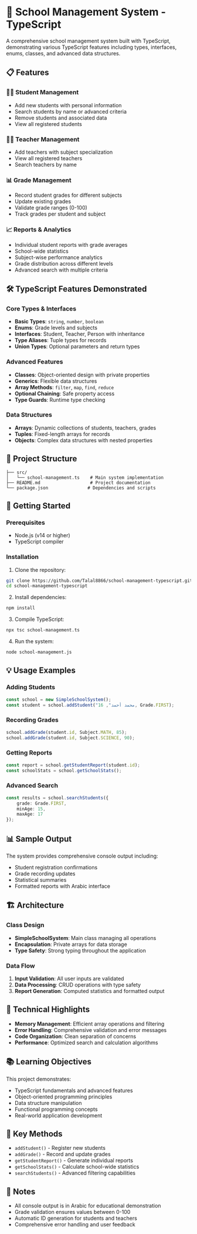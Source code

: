 # 🏫 School Management System - TypeScript

A comprehensive school management system built with TypeScript, demonstrating various TypeScript features including types, interfaces, enums, classes, and advanced data structures.

## 📋 Features

### 👨‍🎓 Student Management
- Add new students with personal information
- Search students by name or advanced criteria
- Remove students and associated data
- View all registered students

### 👨‍🏫 Teacher Management
- Add teachers with subject specialization
- View all registered teachers
- Search teachers by name

### 📊 Grade Management
- Record student grades for different subjects
- Update existing grades
- Validate grade ranges (0-100)
- Track grades per student and subject

### 📈 Reports & Analytics
- Individual student reports with grade averages
- School-wide statistics
- Subject-wise performance analytics
- Grade distribution across different levels
- Advanced search with multiple criteria

## 🛠️ TypeScript Features Demonstrated

### Core Types & Interfaces
- **Basic Types**: `string`, `number`, `boolean`
- **Enums**: Grade levels and subjects
- **Interfaces**: Student, Teacher, Person with inheritance
- **Type Aliases**: Tuple types for records
- **Union Types**: Optional parameters and return types

### Advanced Features
- **Classes**: Object-oriented design with private properties
- **Generics**: Flexible data structures
- **Array Methods**: `filter`, `map`, `find`, `reduce`
- **Optional Chaining**: Safe property access
- **Type Guards**: Runtime type checking

### Data Structures
- **Arrays**: Dynamic collections of students, teachers, grades
- **Tuples**: Fixed-length arrays for records
- **Objects**: Complex data structures with nested properties

## 📁 Project Structure

```
├── src/
│   └── school-management.ts    # Main system implementation
├── README.md                   # Project documentation
└── package.json               # Dependencies and scripts
```

## 🚀 Getting Started

### Prerequisites
- Node.js (v14 or higher)
- TypeScript compiler

### Installation
1. Clone the repository:
```bash
git clone https://github.com/Talal8866/school-management-typescript.git
cd school-management-typescript
```

2. Install dependencies:
```bash
npm install
```

3. Compile TypeScript:
```bash
npx tsc school-management.ts
```

4. Run the system:
```bash
node school-management.js
```

## 💡 Usage Examples

### Adding Students
```typescript
const school = new SimpleSchoolSystem();
const student = school.addStudent("محمد أحمد", 16, Grade.FIRST);
```

### Recording Grades
```typescript
school.addGrade(student.id, Subject.MATH, 85);
school.addGrade(student.id, Subject.SCIENCE, 90);
```

### Getting Reports
```typescript
const report = school.getStudentReport(student.id);
const schoolStats = school.getSchoolStats();
```

### Advanced Search
```typescript
const results = school.searchStudents({
    grade: Grade.FIRST,
    minAge: 15,
    maxAge: 17
});
```

## 📊 Sample Output

The system provides comprehensive console output including:
- Student registration confirmations
- Grade recording updates
- Statistical summaries
- Formatted reports with Arabic interface

## 🏗️ Architecture

### Class Design
- **SimpleSchoolSystem**: Main class managing all operations
- **Encapsulation**: Private arrays for data storage
- **Type Safety**: Strong typing throughout the application

### Data Flow
1. **Input Validation**: All user inputs are validated
2. **Data Processing**: CRUD operations with type safety
3. **Report Generation**: Computed statistics and formatted output

## 🔧 Technical Highlights

- **Memory Management**: Efficient array operations and filtering
- **Error Handling**: Comprehensive validation and error messages
- **Code Organization**: Clean separation of concerns
- **Performance**: Optimized search and calculation algorithms

## 📚 Learning Objectives

This project demonstrates:
- TypeScript fundamentals and advanced features
- Object-oriented programming principles
- Data structure manipulation
- Functional programming concepts
- Real-world application development

## 🌟 Key Methods

- `addStudent()` - Register new students
- `addGrade()` - Record and update grades
- `getStudentReport()` - Generate individual reports
- `getSchoolStats()` - Calculate school-wide statistics
- `searchStudents()` - Advanced filtering capabilities

## 📝 Notes

- All console output is in Arabic for educational demonstration
- Grade validation ensures values between 0-100
- Automatic ID generation for students and teachers
- Comprehensive error handling and user feedback



